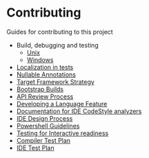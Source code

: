 Contributing
===

Guides for contributing to this project

- Build, debugging and testing
    - [Unix](Building%2C%20Debugging%2C%20and%20Testing%20on%20Unix.md)
    - [Windows](Building%2C%20Debugging%2C%20and%20Testing%20on%20Windows.md)
- [Localization in tests](Localization%20In%20Compiler%20Tests.md)
- [Nullable Annotations](Nullable%20Annotations.md)
- [Target Framework Strategy](Target%20Framework%20Strategy.md)
- [Bootstrap Builds](Bootstrap%20Builds.md)
- [API Review Process](API%20Review%20Process.md)
- [Developing a Language Feature](Developing%20a%20Language%20Feature.md)
- [Documentation for IDE CodeStyle analyzers](Documentation%20for%20IDE%20CodeStyle%20analyzers.md)
- [IDE Design Process](ide_design_process.md)
- [Powershell Guidelines](Powershell%20Guidelines.md)
- [Testing for Interactive readiness](Testing%20for%20Interactive%20readiness.md)
- [Compiler Test Plan](Compiler%20Test%20Plan.md)
- [IDE Test Plan](IDE%20Test%20Plan.md)
